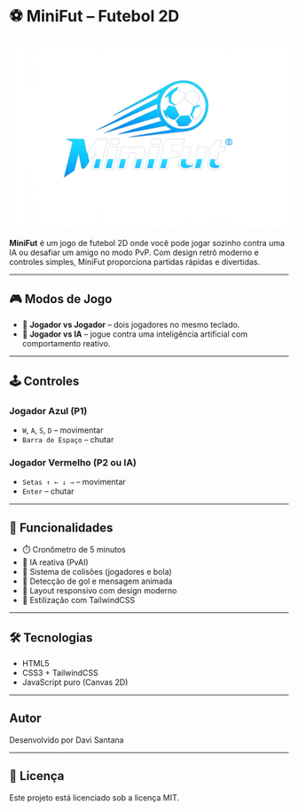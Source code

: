 # ⚽ MiniFut – Futebol 2D

![MiniFut Logo](./img/MiniFut-logo.png)

**MiniFut** é um jogo de futebol 2D onde você pode jogar sozinho contra uma IA ou desafiar um amigo no modo PvP. Com design retrô moderno e controles simples, MiniFut proporciona partidas rápidas e divertidas.

---

## 🎮 Modos de Jogo

- 👥 **Jogador vs Jogador** – dois jogadores no mesmo teclado.
- 🤖 **Jogador vs IA** – jogue contra uma inteligência artificial com comportamento reativo.

---

## 🕹️ Controles

### Jogador Azul (P1)
- `W`, `A`, `S`, `D` – movimentar
- `Barra de Espaço` – chutar

### Jogador Vermelho (P2 ou IA)
- `Setas ↑ ← ↓ →` – movimentar
- `Enter` – chutar

---

## 🧠 Funcionalidades

- ⏱️ Cronômetro de 5 minutos
- 🧠 IA reativa (PvAI)
- 🎯 Sistema de colisões (jogadores e bola)
- 🥅 Detecção de gol e mensagem animada
- 📱 Layout responsivo com design moderno
- 🎨 Estilização com TailwindCSS

---

## 🛠️ Tecnologias

- HTML5
- CSS3 + TailwindCSS
- JavaScript puro (Canvas 2D)

---

## Autor
Desenvolvido por Davi Santana

---

## 📜 Licença
Este projeto está licenciado sob a licença MIT.